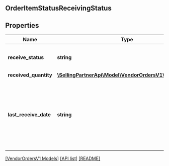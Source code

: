 ## OrderItemStatusReceivingStatus

## Properties

Name | Type | Description | Notes
------------ | ------------- | ------------- | -------------
**receive_status** | **string** | Receive status of the line item. | [optional]
**received_quantity** | [**\SellingPartnerApi\Model\VendorOrdersV1\ItemQuantity**](ItemQuantity.md) |  | [optional]
**last_receive_date** | **string** | The date when the most recent item was received at the buyer's warehouse. Must be in ISO-8601 date/time format. | [optional]

[[VendorOrdersV1 Models]](../) [[API list]](../../Api) [[README]](../../../README.md)
